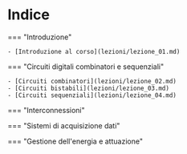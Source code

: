 # Indice

=== "Introduzione"

    - [Introduzione al corso](lezioni/lezione_01.md)

=== "Circuiti digitali combinatori e sequenziali"
    
    - [Circuiti combinatori](lezioni/lezione_02.md)
    - [Circuiti bistabili](lezioni/lezione_03.md)
    - [Circuiti sequenziali](lezioni/lezione_04.md)

=== "Interconnessioni"

=== "Sistemi di acquisizione dati"

=== "Gestione  dell'energia e attuazione"